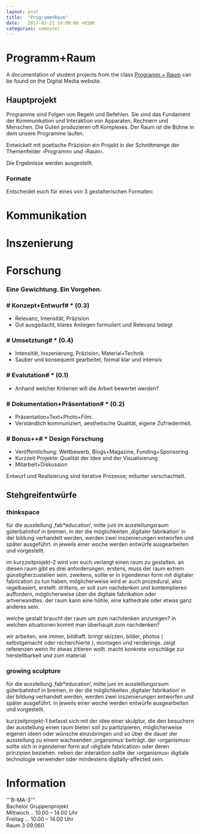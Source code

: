 ```yaml
---
layout: post
title:  "Programm+Raum"
date:   2017-03-21 10:00:00 +0100
categories: semester
---
```


# Programm+Raum

A documentation of student projects from the class [Programm + Raum](http://digitalemedien-bremen.de/course/programm-raum) can be found on the Digital Media website.

## Hauptprojekt
Programme sind Folgen von Regeln und Befehlen. Sie sind das Fundament der Kommunikation und Interaktion von Apparaten, Rechnern und Menschen. Die Guten produzieren oft Komplexes. Der Raum ist die Bühne in dem unsere Programme laufen. 

Entwickelt mit poetische Präzision ein Projekt in der Schnittmenge der Themenfelder ›Programm‹ und ›Raum‹.

Die Ergebnisse werden ausgestellt.

### Formate
Entscheidet euch für eines von 3 gestalterischen Formaten:
# Kommunikation
# Inszenierung
# Forschung

### Eine Gewichtung. Ein Vorgehen.
### # Konzept+Entwurf# * (0.3)
* Relevanz, Intensität, Präzision
* Gut ausgedacht, klares Anliegen formuliert und Relevanz belegt
### # Umsetztung# * (0.4)
* Intensität, Inszenierung, Präzision, Material+Technik
* Sauber und konsequent gearbeitet, formal klar und intensiv.
### # Evalutation# * (0.1)
* Anhand welcher Kriterien will die Arbeit bewertet werden?
### # Dokumentation+Präsentation# * (0.2)
* Präsentation+Text+Photo+Film.
* Verständlich kommuniziert, aesthetische Qualität, eigene Zufriedenheit.
### # Bonus++# * Design Forschung
* Veröffentlichung: Wettbewerb, Blogs+Magazine, Funding+Sponsoring
* Kurzzeit Projekte: Qualität der Idee und der Visualisierung
* Mitarbeit+Diskussion

Entwurf und Realisierung sind iterative Prozesse; mitunter verschachtelt.

## Stehgreifentwürfe
### thinkspace
für die ausstellung ‚fab*education‘, mitte juni im ausstellungsraum güterbahnhof in bremen, in der die möglichkeiten ‚digitaler fabrikation‘ in der bildung verhandelt werden, werden zwei inszenierungen entworfen und später ausgeführt. in jeweils einer woche werden entwürfe ausgearbeiten und vorgestellt.

im kurzzeitprojekt-2 wird von euch verlangt einen raum zu gestalten. an diesen raum gibt es drei anforderungen. erstens, muss der raum extrem günstigherzustellen sein. zweitens, sollte er in irgendeiner form mit digitaler fabrication zu tun haben, möglicherweise wird er auch prozedural, also regelbasiert, erstellt. drittens, er soll zum nachdenken und kontemplieren auffordern, möglicherweise über die digitale fabrikation oder artverwandtes. der raum kann eine höhle, eine kathedrale oder etwas ganz anderes sein.

welche gestalt braucht der raum um zum nachdenken anzuregen? in welchen situationen kommt man überhaupt zum nachdenken?

wir arbeiten, wie immer, bildhaft. bringt skizzen, bilder, photos ( selbstgemacht oder recherchierte ), montagen und renderings. zeigt referenzen wenn ihr etwas zitieren wollt. macht konkrete vorschläge zur herstellbarkeit und zum material.


### growing sculpture
für die ausstellung ‚fab*education‘, mitte juni im ausstellungsraum güterbahnhof in bremen, in der die möglichkeiten ‚digitaler fabrikation‘ in der bildung verhandelt werden, werden zwei inszenierungen entworfen und später ausgeführt. in jeweils einer woche werden entwürfe ausgearbeiten und vorgestellt.

kurzzeitprojekt-1 befasst sich mit der idee einer skulptur, die den besuchern der ausstellung einen raum bieten soll zu partizipieren, möglicherweise eigenen ideen oder wünsche einzubringen und so über die dauer der ausstellung zu einem wachsenden ‚organsimus‘ beiträgt. der ›organismus‹ sollte sich in irgendeiner form auf ›digitale fabrication‹ oder deren prinzipien beziehen. neben der interaktion sollte der ›organismus‹ digitale technologie verwenden oder mindestens digitally-affected sein.


# Information
'''B-MA-3'''<br/>
Bachelor Gruppenprojekt<br/>
Mittwoch .. 10.00 – 14.00 Uhr<br/>
Freitag ... 10.00 – 14.00 Uhr<br/>
Raum 3 09.060


